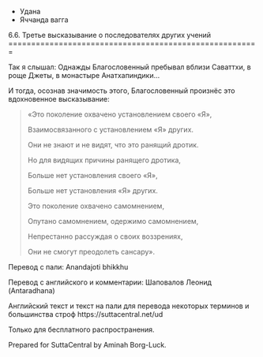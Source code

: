 









* Удана
* Яччанда вагга


6\.6\. Третье высказывание о последователях других учений
\=\=\=\=\=\=\=\=\=\=\=\=\=\=\=\=\=\=\=\=\=\=\=\=\=\=\=\=\=\=\=\=\=\=\=\=\=\=\=\=\=\=\=\=\=\=\=\=\=\=\=\=\=\=\=



Так я слышал: Однажды Благословенный пребывал вблизи Саваттхи, в роще Джеты, в монастыре Анатхапиндики…


И тогда, осознав значимость этого, Благословенный произнёс это вдохновенное высказывание:



> «Это поколение охвачено установлением своего «Я»,  
> 
> Взаимосвязанного с установлением «Я» других\.  
> 
> Они не знают и не видят, что это ранящий дротик\.
> 
> 
> Но для видящих причины ранящего дротика,  
> 
> Больше нет установления своего «Я»,  
> 
> Больше нет установления «Я» других\.
> 
> 
> Это поколение охвачено самомнением,  
> 
> Опутано самомнением, одержимо самомнением,  
> 
> Непрестанно рассуждая о своих воззрениях,  
> 
> Они не смогут преодолеть сансару»\.



Перевод с пали: Anandajoti bhikkhu


Перевод с английского и комментарии: Шаповалов Леонид \(Antaradhana\)


Английский текст и текст на пали для перевода некоторых терминов и большинства строф https://suttacentral\.net/ud


  

Только для бесплатного распространения\.


  

Prepared for SuttaCentral by Aminah Borg\-Luck\.






